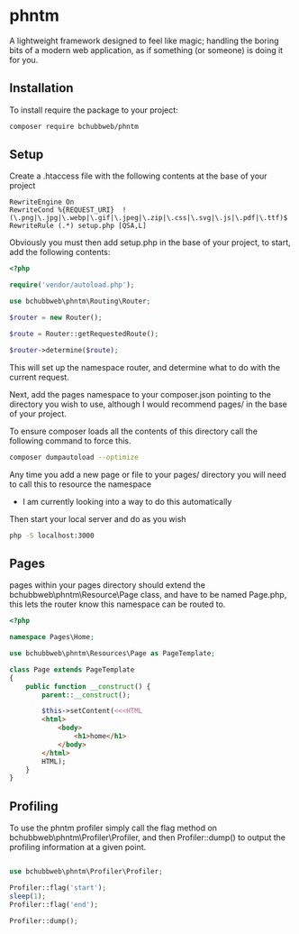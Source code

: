 # phntm
A lightweight framework designed to feel like magic; handling the boring bits of a modern web application, as if something (or someone) is doing it for you.

## Installation

To install require the package to your project:
```bash
composer require bchubbweb/phntm
```

## Setup

Create a .htaccess file with the following contents at the base of your project
```
RewriteEngine On
RewriteCond %{REQUEST_URI}  !(\.png|\.jpg|\.webp|\.gif|\.jpeg|\.zip|\.css|\.svg|\.js|\.pdf|\.ttf)$
RewriteRule (.*) setup.php [QSA,L]
```

Obviously you must then add setup.php in the base of your project, to start, add the following contents:
```php
<?php

require('vendor/autoload.php');

use bchubbweb\phntm\Routing\Router;

$router = new Router();

$route = Router::getRequestedRoute();

$router->determine($route);
```

This will set up the namespace router, and determine what to do with the current request.

Next, add the pages namespace to your composer.json pointing to the directory you wish to use, although I would recommend pages/ in the base of your project.

To ensure composer loads all the contents of this directory call the following command to force this.
```bash
composer dumpautoload --optimize
```

Any time you add a new page or file to your pages/ directory you will need to call this to resource the namespace
 - I am currently looking into a way to do this automatically

Then start your local server and do as you wish
```bash
php -S localhost:3000
```

## Pages

pages within your pages directory should extend the bchubbweb\phntm\Resource\Page class, and have to be named Page.php, this lets the router know this namespace can be routed to.
```php
<?php

namespace Pages\Home;

use bchubbweb\phntm\Resources\Page as PageTemplate;

class Page extends PageTemplate
{
    public function __construct() {
        parent::__construct();

        $this->setContent(<<<HTML
        <html>
            <body>
                <h1>home</h1>
            </body>
        </html>
        HTML);
    }
}
```

## Profiling

To use the phntm profiler simply call the flag method on bchubbweb\phntm\Profiler\Profiler, and then Profiler::dump() to output the profiling information at a given point.
```php

use bchubbweb\phntm\Profiler\Profiler;

Profiler::flag('start');
sleep(1);
Profiler::flag('end');

Profiler::dump();
```

